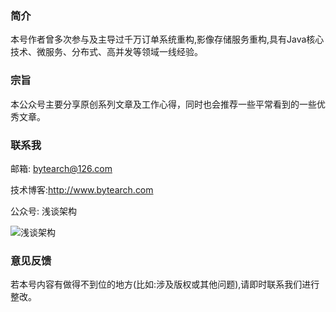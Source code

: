 ### 简介
   本号作者曾多次参与及主导过千万订单系统重构,影像存储服务重构,具有Java核心技术、微服务、分布式、高并发等领域一线经验。
  

### 宗旨

​	本公众号主要分享原创系列文章及工作心得，同时也会推荐一些平常看到的一些优秀文章。

### 联系我

邮箱: bytearch@126.com

技术博客:http://www.bytearch.com

公众号: 浅谈架构 

![浅谈架构](http://storage.bytearch.com/images/qrcode_demo_bytearch.jpg)

### 意见反馈

若本号内容有做得不到位的地方(比如:涉及版权或其他问题),请即时联系我们进行整改。